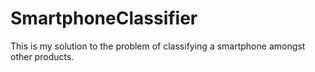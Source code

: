 # SmartphoneClassifier
This is my solution to the problem of classifying a smartphone amongst other products.
